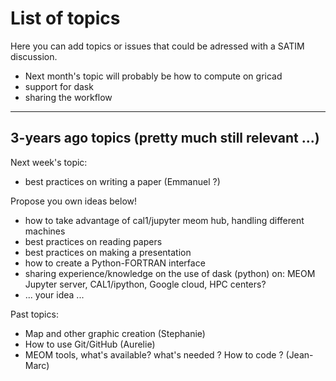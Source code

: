 # List of topics 

Here you can add topics or issues that could be adressed with a SATIM discussion.

 - Next month's topic will probably be how to compute on gricad
 - support for dask
 - sharing the workflow



---

## 3-years ago topics (pretty much still relevant ...)

Next week's topic:
  - best practices on writing a paper (Emmanuel ?)
  
 Propose you own ideas below!
  - how to take advantage of cal1/jupyter meom hub, handling different machines 
  - best practices on reading papers
  - best practices on making a presentation
  - how to create a Python-FORTRAN interface 
  - sharing experience/knowledge on the use of dask (python) on: MEOM Jupyter server, CAL1/ipython, Google cloud, HPC centers? 
  - ... your idea ... 

Past topics:  
  - Map and other graphic creation (Stephanie)
  - How to use Git/GitHub (Aurelie) 
  - MEOM tools, what's available? what's needed ? How to code ? (Jean-Marc)
